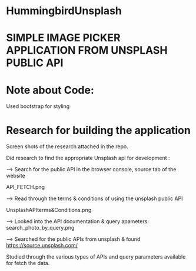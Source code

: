# HummingbirdUnsplash

SIMPLE IMAGE PICKER APPLICATION FROM UNSPLASH PUBLIC API
=========================================================

Note about Code:
=================

Used bootstrap for styling

Research for building the application
======================================


Screen shots of the research attached in the repo.


Did research to find the appropriate Unsplash api for development :

--> Search for the public API in the browser console, source tab of the website

API_FETCH.png

--> Read through the terms & conditions of using the unsplash public API

UnsplashAPIterms&Conditions.png

--> Looked into the API documentation & query apameters:
search_photo_by_query.png

--> Searched for the public APIs from unsplash & found 
https://source.unsplash.com/

Studied through the various types of APIs and query parameters available for fetch the data.






